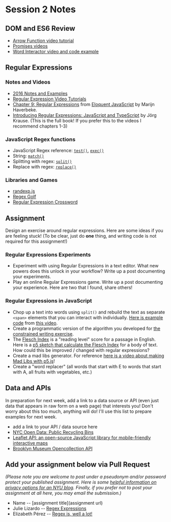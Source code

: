 # Session 2 Notes

## DOM and ES6 Review
- [Arrow Function video tutorial](https://youtu.be/mrYMzpbFz18)
- [Promises videos](https://www.youtube.com/playlist?list=PLRqwX-V7Uu6bKLPQvPRNNE65kBL62mVfx)
- [Word Interactor video and code example](https://thecodingtrain.com/CodingChallenges/038-word-interactor.html)

## Regular Expressions

### Notes and Videos
- [2016 Notes and Examples](http://shiffman.net/a2z/regex/)
- [Regular Expression Video Tutorials](https://www.youtube.com/watch?v=7DG3kCDx53c&list=PLRqwX-V7Uu6YEypLuls7iidwHMdCM6o2w)
- [Chapter 9: Regular Expressions](https://eloquentjavascript.net/09_regexp.html) from [Eloquent JavaScript](https://eloquentjavascript.net/) by Marijn Haverbeke.
- [Introducing Regular Expressions: JavaScript and TypeScript](https://learning-oreilly-com.proxy.library.nyu.edu/library/view/introducing-regular-expressions/9781484225080/A434767_1_En_1_Chapter.html) by Jörg Krause. (This is the full book! If you prefer this to the videos I recommend chapters 1-3)

### JavaScript Regex functions
- JavaScript Regex reference: [`test()`](https://developer.mozilla.org/en-US/docs/Web/JavaScript/Reference/Global_Objects/RegExp/test), [`exec()`](https://developer.mozilla.org/en-US/docs/Web/JavaScript/Reference/Global_Objects/RegExp/exec)
- String: [`match()`](https://developer.mozilla.org/en-US/docs/Web/JavaScript/Reference/Global_Objects/String/match)
- Splitting with regex: [`split()`](https://developer.mozilla.org/en-US/docs/Web/JavaScript/Reference/Global_Objects/String/split)
- Replace with regex: [`replace()`](https://developer.mozilla.org/en-US/docs/Web/JavaScript/Reference/Global_Objects/String/replace)

### Libraries and Games
* [randexp.js](http://fent.github.io/randexp.js/)
* [Regex Golf](https://alf.nu/RegexGolf) 
* [Regular Expression Crossword](https://regexcrossword.com/)

## Assignment

Design an exercise around regular expressions. Here are some ideas if you are feeling stuck! (To be clear, just do **one** thing, and writing code is not required for this assignment!)

### Regular Expressions Experiments
* Experiment with using Regular Expressions in a text editor. What new powers does this unlock in your workflow? Write up a post documenting your experiments.
* Play an online Regular Expressions game. Write up a post documenting your experience. Here are two that I found, share others!

### Regular Expressions in JavaScript
* Chop up a text into words using `split()` and rebuild the text as separate `<span>` elements that you can interact with individually.  [Here is example code](https://editor.p5js.org/codingtrain/sketches/Jr3zCQw-9) from [this video](https://thecodingtrain.com/CodingChallenges/038-word-interactor.html).
* Create a programmatic version of the algorithm you developed for [the constrained writing exercise](https://docs.google.com/presentation/d/18-eQtpSXKcMdvFuk9ub1yjY-2zW5T067R0o34BT9BTM/edit?usp=sharing).
* The [Flesch Index](https://en.wikipedia.org/wiki/Flesch%E2%80%93Kincaid_readability_tests) is a "reading level" score for a passage in English. Here is a [p5 sketch that calculate the Flesch Index](https://editor.p5js.org/a2zitp/sketches/OQx3A3Sa0) for a body of text. How could this be improved / changed with regular expressions? 
* Create a mad libs generator. For reference [here is a video about making Mad Libs with p5.js](https://thecodingtrain.com/CodingChallenges/039-madlibs.html)!
* Create a "word replacer" (all words that start with E to words that start with A, all fruits with vegetables, etc.)

## Data and APIs
In preparation for next week, add a link to a data source or API (even just data that appears in raw form on a web page) that interests you! Don't worry about this too much, anything will do! I'll use this list to prepare examples for next week.
* add a link to your API / data source here
* [NYC Open Data: Public Recycling Bins](https://data.cityofnewyork.us/resource/sxx4-xhzg.json)
* [Leaflet API: an open-source JavaScript library for mobile-friendly interactive maps](https://leafletjs.com/reference-1.7.1.html)
* [Brooklyn Museum Opencollection API](https://www.brooklynmuseum.org/opencollection/api) 

## Add your assignment below via Pull Request
*(Please note you are welcome to post under a pseudonym and/or password protect your published assignment. Here is some [helpful information on privacy options for an NYU blog](https://nyu.service-now.com/sp?id=kb_article&sysparm_article=KB0012245&sys_kb_id=b2ddc9da004aa1002a5d036a271e5f70&spa=1). Finally, if you prefer not to post your assignment at all here, you may email the submission.)*
* Name -- [assignment title](assignment url)
* Julie Lizardo -- [Regex Expressions](https://julielizardo.com/2020/09/17/regex-expressions/)
* Elizabeth Pérez -- [Regex is, well a lot!](https://brujatech.wordpress.com/2020/09/21/regex-is-well-a-lot/)
